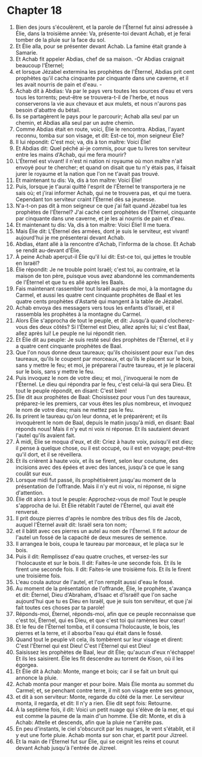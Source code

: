 # Chapter 18

1. Bien des jours s'écoulèrent, et la parole de l'Éternel fut ainsi adressée à Élie, dans la troisième année: Va, présente-toi devant Achab, et je ferai tomber de la pluie sur la face du sol.
2. Et Élie alla, pour se présenter devant Achab. La famine était grande à Samarie.
3. Et Achab fit appeler Abdias, chef de sa maison. -Or Abdias craignait beaucoup l'Éternel;
4. et lorsque Jézabel extermina les prophètes de l'Éternel, Abdias prit cent prophètes qu'il cacha cinquante par cinquante dans une caverne, et il les avait nourris de pain et d'eau. -
5. Achab dit à Abdias: Va par le pays vers toutes les sources d'eau et vers tous les torrents; peut-être se trouvera-t-il de l'herbe, et nous conserverons la vie aux chevaux et aux mulets, et nous n'aurons pas besoin d'abattre du bétail.
6. Ils se partagèrent le pays pour le parcourir; Achab alla seul par un chemin, et Abdias alla seul par un autre chemin.
7. Comme Abdias était en route, voici, Élie le rencontra. Abdias, l'ayant reconnu, tomba sur son visage, et dit: Est-ce toi, mon seigneur Élie?
8. Il lui répondit: C'est moi; va, dis à ton maître: Voici Élie!
9. Et Abdias dit: Quel péché ai-je commis, pour que tu livres ton serviteur entre les mains d'Achab, qui me fera mourir?
10. L'Éternel est vivant! il n'est ni nation ni royaume où mon maître n'ait envoyé pour te chercher; et quand on disait que tu n'y étais pas, il faisait jurer le royaume et la nation que l'on ne t'avait pas trouvé.
11. Et maintenant tu dis: Va, dis à ton maître: Voici Élie!
12. Puis, lorsque je t'aurai quitté l'esprit de l'Éternel te transportera je ne sais où; et j'irai informer Achab, qui ne te trouvera pas, et qui me tuera. Cependant ton serviteur craint l'Éternel dès sa jeunesse.
13. N'a-t-on pas dit à mon seigneur ce que j'ai fait quand Jézabel tua les prophètes de l'Éternel? J'ai caché cent prophètes de l'Éternel, cinquante par cinquante dans une caverne, et je les ai nourris de pain et d'eau.
14. Et maintenant tu dis: Va, dis à ton maître: Voici Élie! Il me tuera.
15. Mais Élie dit: L'Éternel des armées, dont je suis le serviteur, est vivant! aujourd'hui je me présenterai devant Achab.
16. Abdias, étant allé à la rencontre d'Achab, l'informa de la chose. Et Achab se rendit au-devant d'Élie.
17. À peine Achab aperçut-il Élie qu'il lui dit: Est-ce toi, qui jettes le trouble en Israël?
18. Élie répondit: Je ne trouble point Israël; c'est toi, au contraire, et la maison de ton père, puisque vous avez abandonné les commandements de l'Éternel et que tu es allé après les Baals.
19. Fais maintenant rassembler tout Israël auprès de moi, à la montagne du Carmel, et aussi les quatre cent cinquante prophètes de Baal et les quatre cents prophètes d'Astarté qui mangent à la table de Jézabel.
20. Achab envoya des messagers vers tous les enfants d'Israël, et il rassembla les prophètes à la montagne du Carmel.
21. Alors Élie s'approcha de tout le peuple, et dit: Jusqu'à quand clocherez-vous des deux côtés? Si l'Éternel est Dieu, allez après lui; si c'est Baal, allez après lui! Le peuple ne lui répondit rien.
22. Et Élie dit au peuple: Je suis resté seul des prophètes de l'Éternel, et il y a quatre cent cinquante prophètes de Baal.
23. Que l'on nous donne deux taureaux; qu'ils choisissent pour eux l'un des taureaux, qu'ils le coupent par morceaux, et qu'ils le placent sur le bois, sans y mettre le feu; et moi, je préparerai l'autre taureau, et je le placerai sur le bois, sans y mettre le feu.
24. Puis invoquez le nom de votre dieu; et moi, j'invoquerai le nom de l'Éternel. Le dieu qui répondra par le feu, c'est celui-là qui sera Dieu. Et tout le peuple répondit, en disant: C'est bien!
25. Élie dit aux prophètes de Baal: Choisissez pour vous l'un des taureaux, préparez-le les premiers, car vous êtes les plus nombreux, et invoquez le nom de votre dieu; mais ne mettez pas le feu.
26. Ils prirent le taureau qu'on leur donna, et le préparèrent; et ils invoquèrent le nom de Baal, depuis le matin jusqu'à midi, en disant: Baal réponds nous! Mais il n'y eut ni voix ni réponse. Et ils sautaient devant l'autel qu'ils avaient fait.
27. À midi, Élie se moqua d'eux, et dit: Criez à haute voix, puisqu'il est dieu; il pense à quelque chose, ou il est occupé, ou il est en voyage; peut-être qu'il dort, et il se réveillera.
28. Et ils crièrent à haute voix, et ils se firent, selon leur coutume, des incisions avec des épées et avec des lances, jusqu'à ce que le sang coulât sur eux.
29. Lorsque midi fut passé, ils prophétisèrent jusqu'au moment de la présentation de l'offrande. Mais il n'y eut ni voix, ni réponse, ni signe d'attention.
30. Élie dit alors à tout le peuple: Approchez-vous de moi! Tout le peuple s'approcha de lui. Et Élie rétablit l'autel de l'Éternel, qui avait été renversé.
31. Il prit douze pierres d'après le nombre des tribus des fils de Jacob, auquel l'Éternel avait dit: Israël sera ton nom;
32. et il bâtit avec ces pierres un autel au nom de l'Éternel. Il fit autour de l'autel un fossé de la capacité de deux mesures de semence.
33. Il arrangea le bois, coupa le taureau par morceaux, et le plaça sur le bois.
34. Puis il dit: Remplissez d'eau quatre cruches, et versez-les sur l'holocauste et sur le bois. Il dit: Faites-le une seconde fois. Et ils le firent une seconde fois. Il dit: Faites-le une troisième fois. Et ils le firent une troisième fois.
35. L'eau coula autour de l'autel, et l'on remplit aussi d'eau le fossé.
36. Au moment de la présentation de l'offrande, Élie, le prophète, s'avança et dit: Éternel, Dieu d'Abraham, d'Isaac et d'Israël! que l'on sache aujourd'hui que tu es Dieu en Israël, que je suis ton serviteur, et que j'ai fait toutes ces choses par ta parole!
37. Réponds-moi, Éternel, réponds-moi, afin que ce peuple reconnaisse que c'est toi, Éternel, qui es Dieu, et que c'est toi qui ramènes leur cœur!
38. Et le feu de l'Éternel tomba, et il consuma l'holocauste, le bois, les pierres et la terre, et il absorba l'eau qui était dans le fossé.
39. Quand tout le peuple vit cela, ils tombèrent sur leur visage et dirent: C'est l'Éternel qui est Dieu! C'est l'Éternel qui est Dieu!
40. Saisissez les prophètes de Baal, leur dit Élie; qu'aucun d'eux n'échappe! Et ils les saisirent. Élie les fit descendre au torrent de Kison, où il les égorgea.
41. Et Élie dit à Achab: Monte, mange et bois; car il se fait un bruit qui annonce la pluie.
42. Achab monta pour manger et pour boire. Mais Élie monta au sommet du Carmel; et, se penchant contre terre, il mit son visage entre ses genoux,
43. et dit à son serviteur: Monte, regarde du côté de la mer. Le serviteur monta, il regarda, et dit: Il n'y a rien. Élie dit sept fois: Retourne.
44. À la septième fois, il dit: Voici un petit nuage qui s'élève de la mer, et qui est comme la paume de la main d'un homme. Élie dit: Monte, et dis à Achab: Attelle et descends, afin que la pluie ne t'arrête pas.
45. En peu d'instants, le ciel s'obscurcit par les nuages, le vent s'établit, et il y eut une forte pluie. Achab monta sur son char, et partit pour Jizreel.
46. Et la main de l'Éternel fut sur Élie, qui se ceignit les reins et courut devant Achab jusqu'à l'entrée de Jizreel.

